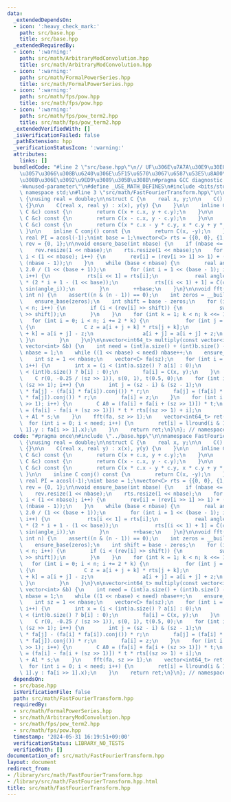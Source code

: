 ```yaml
---
data:
  _extendedDependsOn:
  - icon: ':heavy_check_mark:'
    path: src/base.hpp
    title: src/base.hpp
  _extendedRequiredBy:
  - icon: ':warning:'
    path: src/math/ArbitraryModConvolution.hpp
    title: src/math/ArbitraryModConvolution.hpp
  - icon: ':warning:'
    path: src/math/FormalPowerSeries.hpp
    title: src/math/FormalPowerSeries.hpp
  - icon: ':warning:'
    path: src/math/fps/pow.hpp
    title: src/math/fps/pow.hpp
  - icon: ':warning:'
    path: src/math/fps/pow_term2.hpp
    title: src/math/fps/pow_term2.hpp
  _extendedVerifiedWith: []
  _isVerificationFailed: false
  _pathExtension: hpp
  _verificationStatusIcon: ':warning:'
  attributes:
    links: []
  bundledCode: "#line 2 \"src/base.hpp\"\n// UF\u306E\u7A7A\u30E9\u30E0\u30C0\u6E21\
    \u3057\u3066\u308B\u6240\u306E\u5F15\u6570\u3067\u6587\u53E5\u8A00\u308F\u308C\
    \u308B\u306E\u3092\u9ED9\u3089\u305B\u308B\n#pragma GCC diagnostic ignored \"\
    -Wunused-parameter\"\n#define _USE_MATH_DEFINES\n#include <bits/stdc++.h>\nusing\
    \ namespace std;\n#line 3 \"src/math/FastFourierTransform.hpp\"\n\nnamespace FastFourierTransform\
    \ {\nusing real = double;\n\nstruct C {\n    real x, y;\n\n    C() : x(0), y(0)\
    \ {}\n\n    C(real x, real y) : x(x), y(y) {\n    }\n\n    inline C operator+(const\
    \ C &c) const {\n        return C(x + c.x, y + c.y);\n    }\n\n    inline C operator-(const\
    \ C &c) const {\n        return C(x - c.x, y - c.y);\n    }\n\n    inline C operator*(const\
    \ C &c) const {\n        return C(x * c.x - y * c.y, x * c.y + y * c.x);\n   \
    \ }\n\n    inline C conj() const {\n        return C(x, -y);\n    }\n};\n\nconst\
    \ real PI = acosl(-1);\nint base = 1;\nvector<C> rts = {{0, 0}, {1, 0}};\nvector<int>\
    \ rev = {0, 1};\n\nvoid ensure_base(int nbase) {\n    if (nbase <= base) return;\n\
    \    rev.resize(1 << nbase);\n    rts.resize(1 << nbase);\n    for (int i = 0;\
    \ i < (1 << nbase); i++) {\n        rev[i] = (rev[i >> 1] >> 1) + ((i & 1) <<\
    \ (nbase - 1));\n    }\n    while (base < nbase) {\n        real angle = PI *\
    \ 2.0 / (1 << (base + 1));\n        for (int i = 1 << (base - 1); i < (1 << base);\
    \ i++) {\n            rts[i << 1] = rts[i];\n            real angle_i = angle\
    \ * (2 * i + 1 - (1 << base));\n            rts[(i << 1) + 1] = C(cos(angle_i),\
    \ sin(angle_i));\n        }\n        ++base;\n    }\n}\n\nvoid fft(vector<C> &a,\
    \ int n) {\n    assert((n & (n - 1)) == 0);\n    int zeros = __builtin_ctz(n);\n\
    \    ensure_base(zeros);\n    int shift = base - zeros;\n    for (int i = 0; i\
    \ < n; i++) {\n        if (i < (rev[i] >> shift)) {\n            swap(a[i], a[rev[i]\
    \ >> shift]);\n        }\n    }\n    for (int k = 1; k < n; k <<= 1) {\n     \
    \   for (int i = 0; i < n; i += 2 * k) {\n            for (int j = 0; j < k; j++)\
    \ {\n                C z = a[i + j + k] * rts[j + k];\n                a[i + j\
    \ + k] = a[i + j] - z;\n                a[i + j] = a[i + j] + z;\n           \
    \ }\n        }\n    }\n}\n\nvector<int64_t> multiply(const vector<int> &a, const\
    \ vector<int> &b) {\n    int need = (int)a.size() + (int)b.size() - 1;\n    int\
    \ nbase = 1;\n    while ((1 << nbase) < need) nbase++;\n    ensure_base(nbase);\n\
    \    int sz = 1 << nbase;\n    vector<C> fa(sz);\n    for (int i = 0; i < sz;\
    \ i++) {\n        int x = (i < (int)a.size() ? a[i] : 0);\n        int y = (i\
    \ < (int)b.size() ? b[i] : 0);\n        fa[i] = C(x, y);\n    }\n    fft(fa, sz);\n\
    \    C r(0, -0.25 / (sz >> 1)), s(0, 1), t(0.5, 0);\n    for (int i = 0; i <=\
    \ (sz >> 1); i++) {\n        int j = (sz - i) & (sz - 1);\n        C z = (fa[j]\
    \ * fa[j] - (fa[i] * fa[i]).conj()) * r;\n        fa[j] = (fa[i] * fa[i] - (fa[j]\
    \ * fa[j]).conj()) * r;\n        fa[i] = z;\n    }\n    for (int i = 0; i < (sz\
    \ >> 1); i++) {\n        C A0 = (fa[i] + fa[i + (sz >> 1)]) * t;\n        C A1\
    \ = (fa[i] - fa[i + (sz >> 1)]) * t * rts[(sz >> 1) + i];\n        fa[i] = A0\
    \ + A1 * s;\n    }\n    fft(fa, sz >> 1);\n    vector<int64_t> ret(need);\n  \
    \  for (int i = 0; i < need; i++) {\n        ret[i] = llround(i & 1 ? fa[i >>\
    \ 1].y : fa[i >> 1].x);\n    }\n    return ret;\n}\n}; // namespace FastFourierTransform\n"
  code: "#pragma once\n#include \"../base.hpp\"\n\nnamespace FastFourierTransform\
    \ {\nusing real = double;\n\nstruct C {\n    real x, y;\n\n    C() : x(0), y(0)\
    \ {}\n\n    C(real x, real y) : x(x), y(y) {\n    }\n\n    inline C operator+(const\
    \ C &c) const {\n        return C(x + c.x, y + c.y);\n    }\n\n    inline C operator-(const\
    \ C &c) const {\n        return C(x - c.x, y - c.y);\n    }\n\n    inline C operator*(const\
    \ C &c) const {\n        return C(x * c.x - y * c.y, x * c.y + y * c.x);\n   \
    \ }\n\n    inline C conj() const {\n        return C(x, -y);\n    }\n};\n\nconst\
    \ real PI = acosl(-1);\nint base = 1;\nvector<C> rts = {{0, 0}, {1, 0}};\nvector<int>\
    \ rev = {0, 1};\n\nvoid ensure_base(int nbase) {\n    if (nbase <= base) return;\n\
    \    rev.resize(1 << nbase);\n    rts.resize(1 << nbase);\n    for (int i = 0;\
    \ i < (1 << nbase); i++) {\n        rev[i] = (rev[i >> 1] >> 1) + ((i & 1) <<\
    \ (nbase - 1));\n    }\n    while (base < nbase) {\n        real angle = PI *\
    \ 2.0 / (1 << (base + 1));\n        for (int i = 1 << (base - 1); i < (1 << base);\
    \ i++) {\n            rts[i << 1] = rts[i];\n            real angle_i = angle\
    \ * (2 * i + 1 - (1 << base));\n            rts[(i << 1) + 1] = C(cos(angle_i),\
    \ sin(angle_i));\n        }\n        ++base;\n    }\n}\n\nvoid fft(vector<C> &a,\
    \ int n) {\n    assert((n & (n - 1)) == 0);\n    int zeros = __builtin_ctz(n);\n\
    \    ensure_base(zeros);\n    int shift = base - zeros;\n    for (int i = 0; i\
    \ < n; i++) {\n        if (i < (rev[i] >> shift)) {\n            swap(a[i], a[rev[i]\
    \ >> shift]);\n        }\n    }\n    for (int k = 1; k < n; k <<= 1) {\n     \
    \   for (int i = 0; i < n; i += 2 * k) {\n            for (int j = 0; j < k; j++)\
    \ {\n                C z = a[i + j + k] * rts[j + k];\n                a[i + j\
    \ + k] = a[i + j] - z;\n                a[i + j] = a[i + j] + z;\n           \
    \ }\n        }\n    }\n}\n\nvector<int64_t> multiply(const vector<int> &a, const\
    \ vector<int> &b) {\n    int need = (int)a.size() + (int)b.size() - 1;\n    int\
    \ nbase = 1;\n    while ((1 << nbase) < need) nbase++;\n    ensure_base(nbase);\n\
    \    int sz = 1 << nbase;\n    vector<C> fa(sz);\n    for (int i = 0; i < sz;\
    \ i++) {\n        int x = (i < (int)a.size() ? a[i] : 0);\n        int y = (i\
    \ < (int)b.size() ? b[i] : 0);\n        fa[i] = C(x, y);\n    }\n    fft(fa, sz);\n\
    \    C r(0, -0.25 / (sz >> 1)), s(0, 1), t(0.5, 0);\n    for (int i = 0; i <=\
    \ (sz >> 1); i++) {\n        int j = (sz - i) & (sz - 1);\n        C z = (fa[j]\
    \ * fa[j] - (fa[i] * fa[i]).conj()) * r;\n        fa[j] = (fa[i] * fa[i] - (fa[j]\
    \ * fa[j]).conj()) * r;\n        fa[i] = z;\n    }\n    for (int i = 0; i < (sz\
    \ >> 1); i++) {\n        C A0 = (fa[i] + fa[i + (sz >> 1)]) * t;\n        C A1\
    \ = (fa[i] - fa[i + (sz >> 1)]) * t * rts[(sz >> 1) + i];\n        fa[i] = A0\
    \ + A1 * s;\n    }\n    fft(fa, sz >> 1);\n    vector<int64_t> ret(need);\n  \
    \  for (int i = 0; i < need; i++) {\n        ret[i] = llround(i & 1 ? fa[i >>\
    \ 1].y : fa[i >> 1].x);\n    }\n    return ret;\n}\n}; // namespace FastFourierTransform\n"
  dependsOn:
  - src/base.hpp
  isVerificationFile: false
  path: src/math/FastFourierTransform.hpp
  requiredBy:
  - src/math/FormalPowerSeries.hpp
  - src/math/ArbitraryModConvolution.hpp
  - src/math/fps/pow_term2.hpp
  - src/math/fps/pow.hpp
  timestamp: '2024-05-31 16:19:51+09:00'
  verificationStatus: LIBRARY_NO_TESTS
  verifiedWith: []
documentation_of: src/math/FastFourierTransform.hpp
layout: document
redirect_from:
- /library/src/math/FastFourierTransform.hpp
- /library/src/math/FastFourierTransform.hpp.html
title: src/math/FastFourierTransform.hpp
---
```

